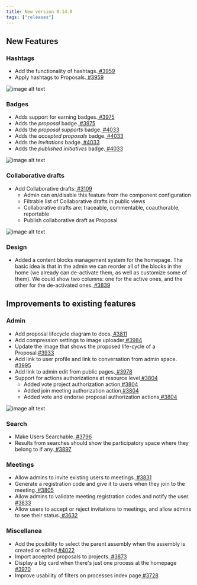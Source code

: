 ```yaml
---
title: New version 0.14.0
tags: ["releases"]
---
```



## New Features

### Hashtags

* Add the functionality of hashtags.[ #3959](https://github.com/decidim/decidim/pull/3959)
* Apply hashtags to Proposals.[ #3959](https://github.com/decidim/decidim/pull/3959)

![image alt text](/uploads/release-0.14.0-image-1.png)

### Badges

* Adds support for earning badges.[ #3975](https://github.com/decidim/decidim/pull/3975)
* Adds the *proposal* badge.[ #3975](https://github.com/decidim/decidim/pull/3975)
* Adds the *proposal supports* badge.[ #4033](https://github.com/decidim/decidim/pull/4033)
* Adds the *accepted proposals* badge.[ #4033](https://github.com/decidim/decidim/pull/4033)
* Adds the *invitations* badge.[ #4033](https://github.com/decidim/decidim/pull/4033)
* Adds the *published initiatives* badge.[ #4033](https://github.com/decidim/decidim/pull/4033)

![image alt text](/uploads/release-0.14.0-image-2.png)

### Collaborative drafts

* Add Collaborative drafts:[ #3109](https://github.com/decidim/decidim/pull/3109)
    * Admin can en/disable this feature from the component configuration
    * Filtrable list of Collaborative drafts in public views
    * Collaborative drafts are: traceable, commentable, coauthorable, reportable
    * Publish collaborative draft as Proposal

![image alt text](/uploads/release-0.14.0-image-3.png)

### Design

* Added a content blocks management system for the homepage. The basic idea is that in the admin we can reorder all of the blocks in the home (we already can de-activate them, as well as customize some of them). We could show two columns: one for the active ones, and the other for the de-activated ones.[ #3839](https://github.com/decidim/decidim/pull/3839)

## Improvements to existing features

### Admin

* Add proposal lifecycle diagram to docs.[ #3811](https://github.com/decidim/decidim/pull/3811)
* Add compression settings to image uploader[ #3984](https://github.com/decidim/decidim/pull/3984)
* Update the image that shows the proposed life-cycle of a Proposal.[#3933](https://github.com/decidim/decidim/pull/3933)
* Add link to user profile and link to conversation from admin space.[ #3995](https://github.com/decidim/decidim/pull/3995)
* Add link to admin edit from public pages.[ #3978](https://github.com/decidim/decidim/pull/3978)
* Support for actions authorizations at resource level[ #3804](https://github.com/decidim/decidim/pull/3804)
    * Added vote project authorization action[ #3804](https://github.com/decidim/decidim/pull/3804)
    * Added join meeting authorization action[ #3804](https://github.com/decidim/decidim/pull/3804)
    * Added vote and endorse proposal authorization actions[ #3804](https://github.com/decidim/decidim/pull/3804)

![image alt text](/uploads/release-0.14.0-image-4.png)

### Search

* Make Users Searchable.[ #3796](https://github.com/decidim/decidim/pull/3796)
* Results from searches should show the participatory space where they belong to if any.[ #3897](https://github.com/decidim/decidim/pull/3897)

### Meetings

* Allow admins to invite existing users to meetings.[ #3831](https://github.com/decidim/decidim/pull/3831)
* Generate a registration code and give it to users when they join to the meeting.[ #3805](https://github.com/decidim/decidim/pull/3805)
* Allow admins to validate meeting registration codes and notify the user.[ #3833](https://github.com/decidim/decidim/pull/3833)
* Allow users to accept or reject invitations to meetings, and allow admins to see their status.[ #3632](https://github.com/decidim/decidim/pull/3632)

### Miscellanea

* Add the posibility to select the parent assembly when the assembly is created or edited[ #4022](https://github.com/decidim/decidim/pull/4022)
* Import accepted proposals to projects.[ #3873](https://github.com/decidim/decidim/pull/3873)
* Display a big card when there's just one process at the homepage[ #3970](https://github.com/decidim/decidim/pull/3970)
* Improve usability of filters on processes index page[ #3728](https://github.com/decidim/decidim/pull/3728)

